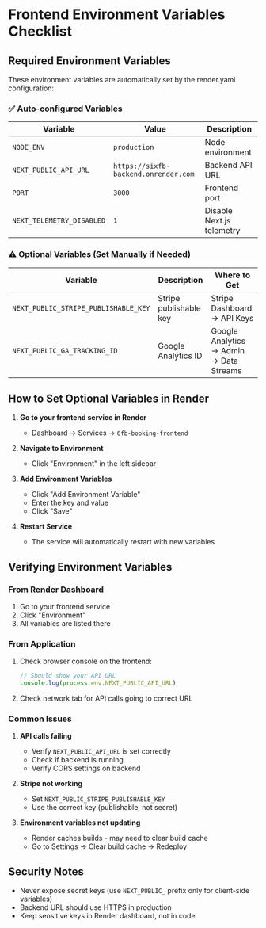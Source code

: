 # Frontend Environment Variables Checklist

## Required Environment Variables

These environment variables are automatically set by the render.yaml configuration:

### ✅ Auto-configured Variables
| Variable | Value | Description |
|----------|-------|-------------|
| `NODE_ENV` | `production` | Node environment |
| `NEXT_PUBLIC_API_URL` | `https://sixfb-backend.onrender.com` | Backend API URL |
| `PORT` | `3000` | Frontend port |
| `NEXT_TELEMETRY_DISABLED` | `1` | Disable Next.js telemetry |

### ⚠️ Optional Variables (Set Manually if Needed)
| Variable | Description | Where to Get |
|----------|-------------|--------------|
| `NEXT_PUBLIC_STRIPE_PUBLISHABLE_KEY` | Stripe publishable key | Stripe Dashboard → API Keys |
| `NEXT_PUBLIC_GA_TRACKING_ID` | Google Analytics ID | Google Analytics → Admin → Data Streams |

## How to Set Optional Variables in Render

1. **Go to your frontend service in Render**
   - Dashboard → Services → `6fb-booking-frontend`

2. **Navigate to Environment**
   - Click "Environment" in the left sidebar

3. **Add Environment Variables**
   - Click "Add Environment Variable"
   - Enter the key and value
   - Click "Save"

4. **Restart Service**
   - The service will automatically restart with new variables

## Verifying Environment Variables

### From Render Dashboard
1. Go to your frontend service
2. Click "Environment"
3. All variables are listed there

### From Application
1. Check browser console on the frontend:
   ```javascript
   // Should show your API URL
   console.log(process.env.NEXT_PUBLIC_API_URL)
   ```

2. Check network tab for API calls going to correct URL

### Common Issues

1. **API calls failing**
   - Verify `NEXT_PUBLIC_API_URL` is set correctly
   - Check if backend is running
   - Verify CORS settings on backend

2. **Stripe not working**
   - Set `NEXT_PUBLIC_STRIPE_PUBLISHABLE_KEY`
   - Use the correct key (publishable, not secret)

3. **Environment variables not updating**
   - Render caches builds - may need to clear build cache
   - Go to Settings → Clear build cache → Redeploy

## Security Notes

- Never expose secret keys (use `NEXT_PUBLIC_` prefix only for client-side variables)
- Backend URL should use HTTPS in production
- Keep sensitive keys in Render dashboard, not in code
